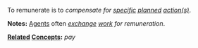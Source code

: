 To remunerate is to *compensate for [specific](https://github.com/gcassel/Modular-Organization-Terminology/blob/master/terms/specific.md) [planned](https://github.com/gcassel/Modular-Organization-Terminology/blob/master/terms/plan.md) [action(s)](https://github.com/gcassel/Modular-Organization-Terminology/blob/master/terms/action.md)*.

**Notes:** [Agents](https://github.com/gcassel/Modular-Organization-Terminology/blob/master/terms/agent.md) often *[exchange](https://github.com/gcassel/Modular-Organization-Terminology/blob/master/terms/exchange.md) [work](https://github.com/gcassel/Modular-Organization-Terminology/blob/master/terms/work.md) for remuneration*.

**[Related](https://github.com/gcassel/Modular-Organization-Terminology/blob/master/terms/relationship.md) [Concepts](https://github.com/gcassel/Modular-Organization-Terminology/blob/master/terms/concept.md):**  *pay*
